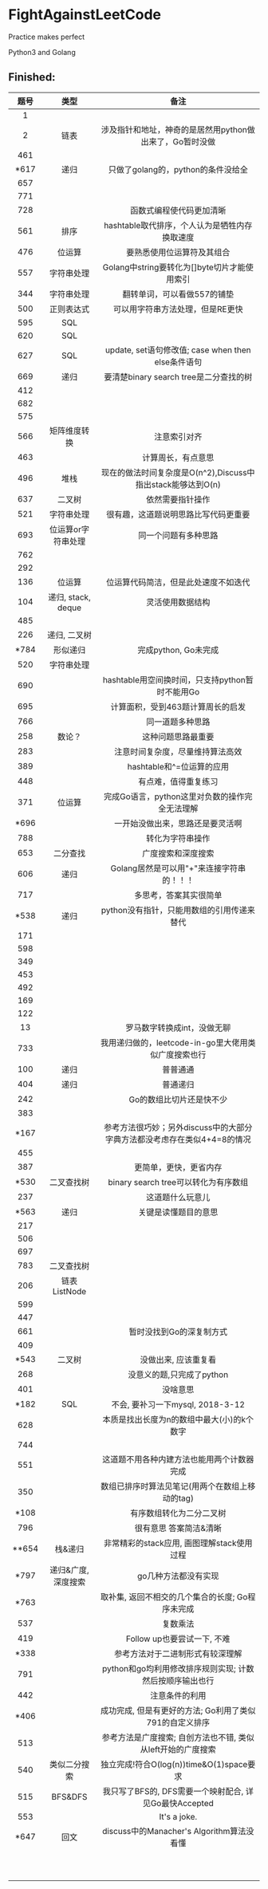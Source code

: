 # FightAgainstLeetCode

Practice makes perfect

Python3 and Golang


## Finished:

|题号|类型|备注|
|:-:|:-:|:-:|
|1|||
|2|链表|涉及指针和地址，神奇的是居然用python做出来了，Go暂时没做|
|461|||
|\*617|递归|只做了golang的，python的条件没给全|
|657|||
|771|||
|728||函数式编程使代码更加清晰|
|561|排序|hashtable取代排序，个人认为是牺牲内存换取速度|
|476|位运算|要熟悉使用位运算符及其组合|
|557|字符串处理|Golang中string要转化为[]byte切片才能使用索引|
|344|字符串处理|翻转单词，可以看做557的铺垫|
|500|正则表达式|可以用字符串方法处理，但是RE更快|
|595|SQL||
|620|SQL||
|627|SQL|update, set语句修改值; case when then else条件语句|
|669|递归|要清楚binary search tree是二分查找的树|
|412|||
|682|||
|575|||
|566|矩阵维度转换|注意索引对齐|
|463||计算周长，有点意思|
|496|堆栈|现在的做法时间复杂度是O(n^2),Discuss中指出stack能够达到O(n)|
|637|二叉树|依然需要指针操作|
|521|字符串处理|很有趣，这道题说明思路比写代码更重要|
|693|位运算or字符串处理|同一个问题有多种思路|
|762|||
|292|||
|136|位运算|位运算代码简洁，但是此处速度不如迭代|
|104|递归, stack, deque|灵活使用数据结构|
|485|||
|226|递归, 二叉树||
|\*784|形似递归|完成python, Go未完成|
|520|字符串处理||
|690||hashtable用空间换时间，只支持python暂时不能用Go|
|695||计算面积，受到463题计算周长的启发|
|766||同一道题多种思路|
|258|数论？|这种问题思路最重要|
|283||注意时间复杂度，尽量维持算法高效|
|389||hashtable和^=位运算的应用|
|448||有点难，值得重复练习|
|371|位运算|完成Go语言，python这里对负数的操作完全无法理解|
|\*696||一开始没做出来，思路还是要灵活啊|
|788||转化为字符串操作|
|653|二分查找|广度搜索和深度搜索|
|606|递归|Golang居然是可以用"+"来连接字符串的！！！|
|717||多思考，答案其实很简单|
|\*538|递归|python没有指针，只能用数组的引用传递来替代|
|171|||
|598|||
|349|||
|453|||
|492|||
|169|||
|122|||
|13||罗马数字转换成int，没做无聊|
|733||我用递归做的，leetcode-in-go里大佬用类似广度搜索也行|
|100|递归|普普通通|
|404|递归|普通递归|
|242||Go的数组比切片还是快不少|
|383|||
|\*167||参考方法很巧妙；另外discuss中的大部分字典方法都没考虑存在类似4+4=8的情况|
|455|||
|387||更简单，更快，更省内存|
|\*530|二叉查找树|binary search tree可以转化为有序数组|
|237||这道题什么玩意儿|
|\*563|递归|关键是读懂题目的意思|
|217|||
|506|||
|697|||
|783|二叉查找树||
|206|链表 ListNode||
|599|||
|447|||
|661||暂时没找到Go的深复制方式|
|409|||
|\*543|二叉树|没做出来, 应该重复看|
|268||没意义的题,只完成了python|
|401||没啥意思|
|\*182|SQL|不会, 要补习一下mysql, 2018-3-12|
|628||本质是找出长度为n的数组中最大(小)的k个数字|
|744|||
|551||这道题不用各种内建方法也能用两个计数器完成|
|350||数组已排序时算法见笔记(用两个在数组上移动的tag)|
|\*108||有序数组转化为二分二叉树|
|796||很有意思 答案简洁&清晰|
|\*\*654|栈&递归|非常精彩的stack应用, 画图理解stack使用过程|
|\*797|递归&广度,深度搜索|go几种方法都没有实现|
|\*763||取补集, 返回不相交的几个集合的长度; Go程序未完成|
|537||复数乘法|
|419||Follow up也要尝试一下, 不难|
|\*338||参考方法对于二进制形式有较深理解|
|791||python和go均利用修改排序规则实现; 计数然后按顺序输出也行|
|442||注意条件的利用|
|\*406||成功完成, 但是有更好的方法; Go利用了类似791的自定义排序|
|513||参考方法是广度搜索; 自创方法也不错, 类似从left开始的广度搜索|
|540|类似二分搜索|独立完成!符合O(log(n))time&O(1)space要求|
|515|BFS&DFS|我只写了BFS的, DFS需要一个映射配合, 详见Go最快Accepted|
|553||It's a joke.|
|\*647|回文|discuss中的Manacher's Algorithm算法没看懂|
||||
||||
||||
||||
||||
||||
||||
||||
||||
||||
